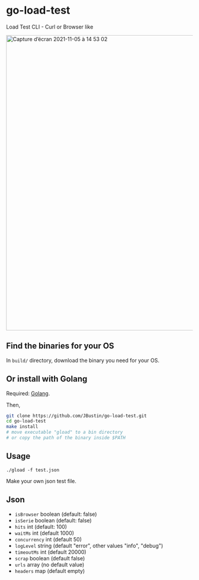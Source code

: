 # go-load-test

Load Test CLI - Curl or Browser like

<img width="795" alt="Capture d’écran 2021-11-05 à 14 53 02" src="https://user-images.githubusercontent.com/2632709/140521293-228157a3-03ee-406b-a532-6dca71fcb185.png">

## Find the binaries for your OS

In `build/` directory, download the binary you need for your OS.

## Or install with Golang

Required: [Golang](https://golang.org/doc/install).

Then,

```sh
git clone https://github.com/JBustin/go-load-test.git
cd go-load-test
make install
# move executable "gload" to a bin directory
# or copy the path of the binary inside $PATH
```

## Usage

```
./gload -f test.json
```

Make your own json test file.

## Json

- `isBrowser` boolean (default: false)
- `isSerie` boolean (default: false)
- `hits` int (default: 100)
- `waitMs` int (default 1000)
- `concurrency` int (default 50)
- `logLevel` string (default "error", other values "info", "debug")
- `timeoutMs` int (default 20000)
- `scrap` boolean (default false)
- `urls` array (no default value)
- `headers` map (default empty)
